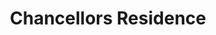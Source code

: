 ---
categories:
- '1960'
events:
- audio_id: sa-rwb-011
  building: Chancellors Residence
  categories: chancellors-residence
  description: African American students and employees marched to the Chancellor's
    house in opposition to the suspension of African American workers (the Physical
    Plant fired 4 female housekeepers for refusing to work in male dorms and several
    men were suspended for leaving work to meet with the Chancellor).
  event_decade: '1960'
  event_id: '68'
  excerpt: African American students and employees marched to the Chancellor's house
    in opposition to the suspension of African American workers (the Physical Plant
    fired 4 female housekeepers for refusing to work in male dorms and several men
    were suspended for leaving work to meet with the Chancellor).
  iiif_crop: null
  image id (orig): '0002344'
  image_caption: null
  image_id: '0002344'
  image_type: null
  redirect_from: /events/34/index.html
  start_date: 01/01/1969
  title: March to Support African American Employees
  year: '1969'
lat: '35.785073'
layout: post
lng: '-78.661771'
order: 28
permalink: places/chancellors-residence/
place: chancellors-residence
title: Chancellors Residence

---